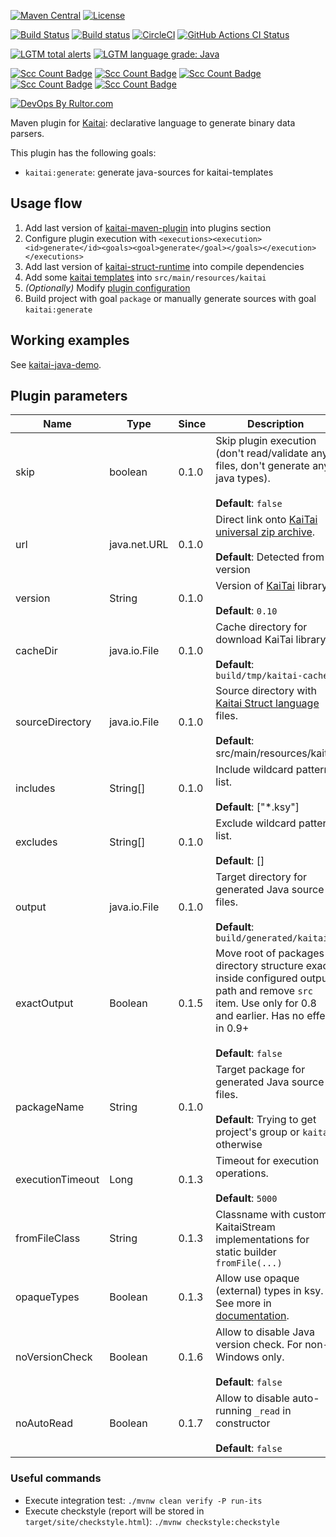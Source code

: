 [![Maven Central](https://maven-badges.herokuapp.com/maven-central/name.valery1707.kaitai/kaitai-maven-plugin/badge.svg)](https://maven-badges.herokuapp.com/maven-central/name.valery1707.kaitai/kaitai-maven-plugin)
[![License](https://img.shields.io/github/license/valery1707/kaitai-maven-plugin.svg)](http://opensource.org/licenses/MIT)

[![Build Status](https://travis-ci.org/valery1707/kaitai-maven-plugin.svg?branch=master)](https://travis-ci.org/valery1707/kaitai-maven-plugin)
[![Build status](https://ci.appveyor.com/api/projects/status/bbvjf5q9faru09xp/branch/master?svg=true)](https://ci.appveyor.com/project/valery1707/kaitai-maven-plugin/branch/master)
[![CircleCI](https://circleci.com/gh/valery1707/kaitai-maven-plugin/tree/master.svg?style=svg)](https://circleci.com/gh/valery1707/kaitai-maven-plugin/tree/master)
[![GitHub Actions CI Status](https://github.com/valery1707/kaitai-maven-plugin/actions/workflows/check.yml/badge.svg)](https://github.com/valery1707/kaitai-maven-plugin/actions/workflows/check.yml)

[![LGTM total alerts](https://img.shields.io/lgtm/alerts/g/valery1707/kaitai-maven-plugin.svg?logo=lgtm&logoWidth=18)](https://lgtm.com/projects/g/valery1707/kaitai-maven-plugin/alerts/)
[![LGTM language grade: Java](https://img.shields.io/lgtm/grade/java/g/valery1707/kaitai-maven-plugin.svg?logo=lgtm&logoWidth=18)](https://lgtm.com/projects/g/valery1707/kaitai-maven-plugin/context:java)

[![Scc Count Badge](https://sloc.xyz/github/valery1707/kaitai-maven-plugin/?category=code)](https://github.com/valery1707/kaitai-maven-plugin/)
[![Scc Count Badge](https://sloc.xyz/github/valery1707/kaitai-maven-plugin/?category=blanks)](https://github.com/valery1707/kaitai-maven-plugin/)
[![Scc Count Badge](https://sloc.xyz/github/valery1707/kaitai-maven-plugin/?category=lines)](https://github.com/valery1707/kaitai-maven-plugin/)
[![Scc Count Badge](https://sloc.xyz/github/valery1707/kaitai-maven-plugin/?category=comments)](https://github.com/valery1707/kaitai-maven-plugin/)
[![Scc Count Badge](https://sloc.xyz/github/valery1707/kaitai-maven-plugin/?category=cocomo)](https://github.com/valery1707/kaitai-maven-plugin/)

[![DevOps By Rultor.com](http://www.rultor.com/b/valery1707/kaitai-maven-plugin)](http://www.rultor.com/p/valery1707/kaitai-maven-plugin)

Maven plugin for [Kaitai](http://kaitai.io/): declarative language to generate binary data parsers.

This plugin has the following goals:
* `kaitai:generate`: generate java-sources for kaitai-templates

## Usage flow

1. Add last version of [kaitai-maven-plugin](https://maven-badges.herokuapp.com/maven-central/name.valery1707.kaitai/kaitai-maven-plugin) into plugins section
1. Configure plugin execution with `<executions><execution><id>generate</id><goals><goal>generate</goal></goals></execution></executions>`
1. Add last version of [kaitai-struct-runtime](https://maven-badges.herokuapp.com/maven-central/io.kaitai/kaitai-struct-runtime) into compile dependencies
1. Add some [kaitai templates](http://formats.kaitai.io/) into `src/main/resources/kaitai`
1. *(Optionally)* Modify [plugin configuration](#plugin-parameters)
1. Build project with goal `package` or manually generate sources with goal `kaitai:generate`

## Working examples

See [kaitai-java-demo](https://github.com/valery1707/kaitai-java-demo).

## Plugin parameters

| Name            | Type         | Since | Description                                                                                                                                                                          |
|-----------------|--------------|-------|--------------------------------------------------------------------------------------------------------------------------------------------------------------------------------------|
| skip            | boolean      | 0.1.0 | Skip plugin execution (don't read/validate any files, don't generate any java types).<br><br>**Default**: `false`                                                                    |
| url             | java.net.URL | 0.1.0 | Direct link onto [KaiTai universal zip archive](http://kaitai.io/#download).<br><br>**Default**: Detected from version                                                               |
| version         | String       | 0.1.0 | Version of [KaiTai](http://kaitai.io/#download) library.<br><br>**Default**: `0.10`                                                                                                  |
| cacheDir        | java.io.File | 0.1.0 | Cache directory for download KaiTai library.<br><br>**Default**: `build/tmp/kaitai-cache`                                                                                            |
| sourceDirectory | java.io.File | 0.1.0 | Source directory with [Kaitai Struct language](http://formats.kaitai.io/) files.<br><br>**Default**: src/main/resources/kaitai                                                       |
| includes        | String[]     | 0.1.0 | Include wildcard pattern list.<br><br>**Default**: ["*.ksy"]                                                                                                                         |
| excludes        | String[]     | 0.1.0 | Exclude wildcard pattern list.<br><br>**Default**: []                                                                                                                                |
| output          | java.io.File | 0.1.0 | Target directory for generated Java source files.<br><br>**Default**: `build/generated/kaitai`                                                                                       |
| exactOutput     | Boolean      | 0.1.5 | Move root of packages directory structure exact inside configured output path and remove `src` item. Use only for 0.8 and earlier. Has no effect in 0.9+<br><br>**Default**: `false` |
| packageName     | String       | 0.1.0 | Target package for generated Java source files.<br><br>**Default**: Trying to get project's group or `kaitai` otherwise                                                              |
| executionTimeout| Long         | 0.1.3 | Timeout for execution operations.<br><br>**Default**: `5000`                                                                                                                         |
| fromFileClass   | String       | 0.1.3 | Classname with custom KaitaiStream implementations for static builder `fromFile(...)`                                                                                                |
| opaqueTypes     | Boolean      | 0.1.3 | Allow use opaque (external) types in ksy. See more in [documentation](http://doc.kaitai.io/user_guide.html#opaque-types).                                                            |
| noVersionCheck  | Boolean      | 0.1.6 | Allow to disable Java version check. For non-Windows only.<br><br>**Default**: `false`                                                                                               |
| noAutoRead      | Boolean      | 0.1.7 | Allow to disable auto-running `_read` in constructor <br><br>**Default**: `false`                                                                                                    |

### Useful commands

* Execute integration test: `./mvnw clean verify -P run-its`
* Execute checkstyle (report will be stored in `target/site/checkstyle.html`): `./mvnw checkstyle:checkstyle`
